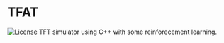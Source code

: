 # TFAT

[![License](https://img.shields.io/badge/Licence-AGPLv3-blue.svg)](https://github.com/snowapril/TFAT/blob/master/LICENSE)
TFT simulator using C++ with some reinforecement learning.
